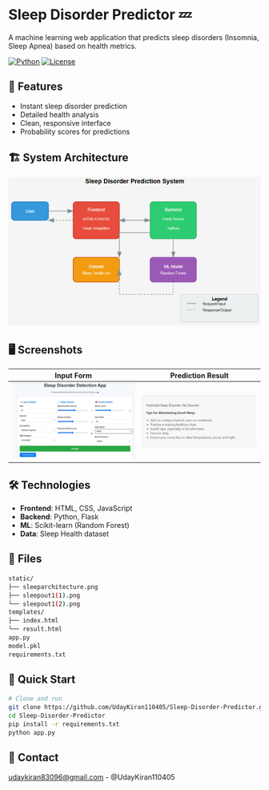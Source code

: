 # Sleep Disorder Predictor 💤

A machine learning web application that predicts sleep disorders (Insomnia, Sleep Apnea) based on health metrics.

[![Python](https://img.shields.io/badge/Python-3.8+-blue.svg)](https://python.org)
[![License](https://img.shields.io/badge/License-MIT-green.svg)](LICENSE)

## 🌟 Features
- Instant sleep disorder prediction
- Detailed health analysis
- Clean, responsive interface
- Probability scores for predictions

## 🏗 System Architecture
![Architecture Diagram](static/sleeparchitecture.png)

## 🖥️ Screenshots
| Input Form | Prediction Result |
|------------|------------------|
| ![Input Form](static/sleepout1(2).png) | ![Result](static/sleepout1(1).png) |

## 🛠 Technologies
- **Frontend**: HTML, CSS, JavaScript
- **Backend**: Python, Flask
- **ML**: Scikit-learn (Random Forest)
- **Data**: Sleep Health dataset

## 📂 Files
``` bash
static/
├── sleeparchitecture.png
├── sleepout1(1).png
└── sleepout1(2).png
templates/
├── index.html
└── result.html
app.py
model.pkl
requirements.txt
```

## 🚀 Quick Start
```bash
# Clone and run
git clone https://github.com/UdayKiran110405/Sleep-Disorder-Predictor.git
cd Sleep-Disorder-Predictor
pip install -r requirements.txt
python app.py
```

## 📧 Contact
udaykiran83096@gmail.com - @UdayKiran110405
